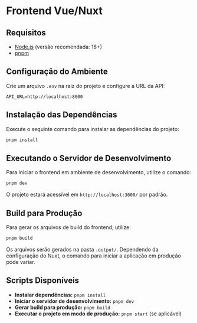 # Frontend Vue/Nuxt

## Requisitos

- [Node.js](https://nodejs.org/) (versão recomendada: 18+)
- [pnpm](https://pnpm.io/)

## Configuração do Ambiente

Crie um arquivo `.env` na raiz do projeto e configure a URL da API:

```
API_URL=http://localhost:8000
```

## Instalação das Dependências

Execute o seguinte comando para instalar as dependências do projeto:

```sh
pnpm install
```

## Executando o Servidor de Desenvolvimento

Para iniciar o frontend em ambiente de desenvolvimento, utilize o comando:

```sh
pnpm dev
```

O projeto estará acessível em `http://localhost:3000/` por padrão.

## Build para Produção

Para gerar os arquivos de build do frontend, utilize:

```sh
pnpm build
```

Os arquivos serão gerados na pasta `.output/`. Dependendo da configuração do Nuxt, o comando para iniciar a aplicação em produção pode variar.

## Scripts Disponíveis

- **Instalar dependências:** `pnpm install`
- **Iniciar o servidor de desenvolvimento:** `pnpm dev`
- **Gerar build para produção:** `pnpm build`
- **Executar o projeto em modo de produção:** `pnpm start` (se aplicável)
